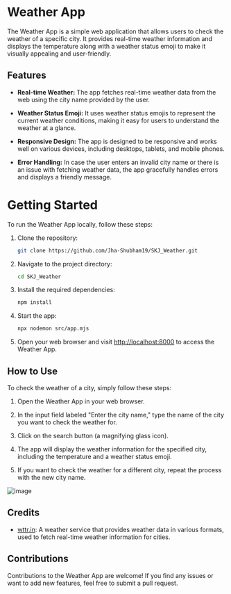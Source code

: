 # Weather App

The Weather App is a simple web application that allows users to check the weather of a specific city. It provides real-time weather information and displays the temperature along with a weather status emoji to make it visually appealing and user-friendly.

## Features

- **Real-time Weather:** The app fetches real-time weather data from the web using the city name provided by the user.

- **Weather Status Emoji:** It uses weather status emojis to represent the current weather conditions, making it easy for users to understand the weather at a glance.

- **Responsive Design:** The app is designed to be responsive and works well on various devices, including desktops, tablets, and mobile phones.

- **Error Handling:** In case the user enters an invalid city name or there is an issue with fetching weather data, the app gracefully handles errors and displays a friendly message.

# Getting Started

To run the Weather App locally, follow these steps:

1. Clone the repository:

   ```bash
   git clone https://github.com/Jha-Shubham19/SKJ_Weather.git
   ```

2. Navigate to the project directory:

   ```bash
   cd SKJ_Weather
   ```

3. Install the required dependencies:

   ```bash
   npm install
   ```

4. Start the app:

   ```bash
   npx nodemon src/app.mjs
   ```

5. Open your web browser and visit [http://localhost:8000](http://localhost:8000) to access the Weather App.

## How to Use

To check the weather of a city, simply follow these steps:

1. Open the Weather App in your web browser.

2. In the input field labeled "Enter the city name," type the name of the city you want to check the weather for.

3. Click on the search button (a magnifying glass icon).

4. The app will display the weather information for the specified city, including the temperature and a weather status emoji.

5. If you want to check the weather for a different city, repeat the process with the new city name.

![image](https://github.com/Jha-Shubham19/SKJ_Weather/assets/95894160/cffc4623-218c-4db4-8982-ff2c262f26de)

## Credits

- [wttr.in](https://github.com/chubin/wttr.in): A weather service that provides weather data in various formats, used to fetch real-time weather information for cities.


## Contributions

Contributions to the Weather App are welcome! If you find any issues or want to add new features, feel free to submit a pull request.
